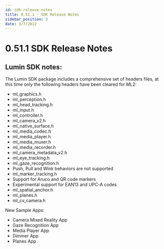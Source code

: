 ```yaml
---
id: sdk-release-notes
title: 0.51.1 - SDK Release Notes
sidebar_position: 3
date: 3/7/2022
---
```



# 0.51.1 SDK Release Notes

## Lumin SDK notes:

The Lumin SDK package includes a comprehensive set of headers files, at this time only the following headers have been cleared for ML2:
- ml_graphics.h
- ml_perception.h
- ml_head_tracking.h
- ml_input.h
- ml_controller.h
- ml_camera_v2.h
- ml_native_surface.h
- ml_media_codec.h
- ml_media_player.h
- ml_media_muxer.h
- ml_media_recorder.h
- ml_camera_metadata_v2.h
- ml_eye_tracking.h
- ml_gaze_recognition.h 
- Push, Pull and Wink behaviors are not supported
- ml_marker_tracking.h 
- Support for Aruco and QR code markers
- Experimental support for EAN13 and UPC-A codes
- ml_spatial_anchor.h
- ml_planes.h
- ml_cv_camera.h

New Sample Apps:
- Camera Mixed Reality App
- Gaze Recognition App
- Media Player App 
- Dimmer App
- Planes App

